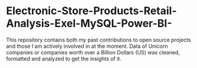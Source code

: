 # Electronic-Store-Products-Retail-Analysis-Exel-MySQL-Power-BI-
This repository contains both my past contributions to open source projects and those I am actively involved in at the moment. Data of Unicorn companies or companies worth over a Billion Dollars (US) was cleaned, formatted and analyzed to get the insights of it.
